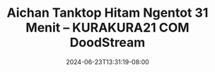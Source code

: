 --- 
title: "Aichan Tanktop Hitam Ngentot 31 Menit – KURAKURA21 COM  DoodStream"
description: "video   Aichan Tanktop Hitam Ngentot 31 Menit – KURAKURA21 COM  DoodStream     baru"
date: 2024-06-23T13:31:19-08:00
file_code: "04hqxeoqf3kw"
draft: false
cover: "nzjmq00b1k5z030g.jpg"
tags: ["Aichan", "Tanktop", "Hitam", "Ngentot", "Menit", "COM", "DoodStream", "bokep-indo", "bokep-viral", "bokep-ig"]
length: 1905
fld_id: "1482834"
foldername: "Aichan"
categories: ["Aichan"]
views: 0
---